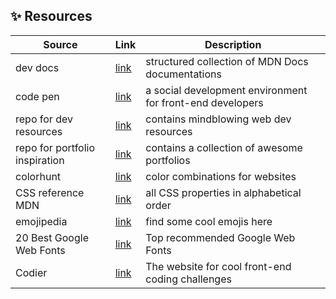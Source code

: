 ## ✨ Resources
| Source | Link | Description | 
| --- | --- | --- | 
| dev docs | [link](https://devdocs.io/) | structured collection of MDN Docs documentations | 
| code pen | [link](https://codepen.io/) | a social development environment for front-end  developers |
| repo for dev resources | [link](https://github.com/markodenic/web-development-resources) | contains mindblowing web dev resources | 
| repo for portfolio inspiration | [link](https://github.com/emmabostian/developer-portfolios) | contains a collection of awesome portfolios |
| colorhunt | [link](https://colorhunt.co/) | color combinations for websites | 
| CSS reference MDN | [link](https://developer.mozilla.org/en-US/docs/Web/CSS/Reference) | all CSS properties in alphabetical order |
| emojipedia | [link](https://emojipedia.org/) | find some cool emojis here |
| 20 Best Google Web Fonts | [link](https://www.awwwards.com/20-best-web-fonts-from-google-web-fonts-and-font-face.html) | Top recommended Google Web Fonts |
| Codier | [link](https://codier.io/) | The website for cool front-end coding challenges |
